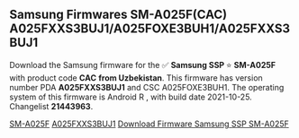 <h2>Samsung Firmwares SM-A025F(CAC) A025FXXS3BUJ1/A025FOXE3BUH1/A025FXXS3BUJ1</h2>
Download the Samsung firmware for the ✅ <strong>Samsung SSP </strong> ⭐ <strong>SM-A025F</strong> with product code <strong>CAC</strong> <strong> from Uzbekistan</strong>. This firmware has version number PDA <strong>A025FXXS3BUJ1</strong> and CSC A025FOXE3BUH1. The operating system of this firmware is Android R , with build date 2021-10-25. Changelist <strong>21443963</strong>.


[SM-A025F](https://samfirm.shop/samsung/model/SM-A025F)
[A025FXXS3BUJ1](https://samfirm.shop/samsung/pda/A025FXXS3BUJ1)
[Download Firmware Samsung SSP SM-A025F](https://samfirm.shop/samsung/firmware/467976)
